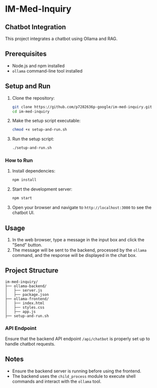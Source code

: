 # IM-Med-Inquiry

## Chatbot Integration

This project integrates a chatbot using Ollama and RAG.

## Prerequisites

- Node.js and npm installed
- `ollama` command-line tool installed

## Setup and Run

1. Clone the repository:
    ```sh
    git clone https://github.com/p7282636p-google/im-med-inquiry.git
    cd im-med-inquiry
    ```

2. Make the setup script executable:
    ```sh
    chmod +x setup-and-run.sh
    ```

3. Run the setup script:
    ```sh
    ./setup-and-run.sh
    ```

### How to Run

1. Install dependencies:
    ```sh
    npm install
    ```

2. Start the development server:
    ```sh
    npm start
    ```

3. Open your browser and navigate to `http://localhost:3000` to see the chatbot UI.

## Usage

1. In the web browser, type a message in the input box and click the "Send" button.
2. The message will be sent to the backend, processed by the `ollama` command, and the response will be displayed in the chat box.

## Project Structure

```
im-med-inquiry/
├── ollama-backend/
│   ├── server.js
│   ├── package.json
├── ollama-frontend/
│   ├── index.html
│   ├── styles.css
│   ├── app.js
├── setup-and-run.sh
```

### API Endpoint

Ensure that the backend API endpoint `/api/chatbot` is properly set up to handle chatbot requests.

## Notes

- Ensure the backend server is running before using the frontend.
- The backend uses the `child_process` module to execute shell commands and interact with the `ollama` tool.